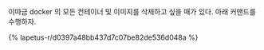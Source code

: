 이따금 docker 의 모든 컨테이너 및 이미지를 삭제하고 싶을 때가 있다. 아래 커맨드를 수행하자.

{% lapetus-r/d0397a48bb437d7c07be82de536d048a %}
